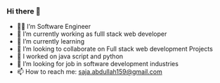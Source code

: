 ### Hi there 👋

- 👱‍♀️ I’m Software Engineer 
- 🔭 I’m currently working as fulll stack web developer
- 🌱 I’m currently learning 
- 👯 I’m looking to collaborate on Full stack web development Projects
- 👯 I worked on java script and python 
- 🤔 I’m looking for job in software development industries 
- 📫 How to reach me: saja.abdullah159@gmail.com

